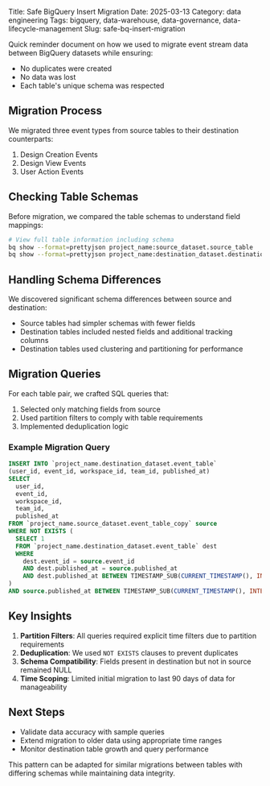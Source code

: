 Title: Safe BigQuery Insert Migration
Date: 2025-03-13
Category: data engineering
Tags: bigquery, data-warehouse, data-governance, data-lifecycle-management
Slug: safe-bq-insert-migration


Quick reminder document on how we used to migrate event stream data between BigQuery datasets while ensuring:
- No duplicates were created
- No data was lost
- Each table's unique schema was respected

## Migration Process

We migrated three event types from source tables to their destination counterparts:

1. Design Creation Events
2. Design View Events
3. User Action Events

## Checking Table Schemas

Before migration, we compared the table schemas to understand field mappings:

```bash
# View full table information including schema
bq show --format=prettyjson project_name:source_dataset.source_table
bq show --format=prettyjson project_name:destination_dataset.destination_table
```

## Handling Schema Differences

We discovered significant schema differences between source and destination:
- Source tables had simpler schemas with fewer fields
- Destination tables included nested fields and additional tracking columns
- Destination tables used clustering and partitioning for performance

## Migration Queries

For each table pair, we crafted SQL queries that:
1. Selected only matching fields from source
2. Used partition filters to comply with table requirements
3. Implemented deduplication logic

### Example Migration Query

```sql
INSERT INTO `project_name.destination_dataset.event_table`
(user_id, event_id, workspace_id, team_id, published_at)
SELECT
  user_id,
  event_id,
  workspace_id,
  team_id,
  published_at
FROM `project_name.source_dataset.event_table_copy` source
WHERE NOT EXISTS (
  SELECT 1
  FROM `project_name.destination_dataset.event_table` dest
  WHERE
    dest.event_id = source.event_id
    AND dest.published_at = source.published_at
    AND dest.published_at BETWEEN TIMESTAMP_SUB(CURRENT_TIMESTAMP(), INTERVAL 90 DAY) AND CURRENT_TIMESTAMP()
)
AND source.published_at BETWEEN TIMESTAMP_SUB(CURRENT_TIMESTAMP(), INTERVAL 90 DAY) AND CURRENT_TIMESTAMP()
```

## Key Insights

1. **Partition Filters**: All queries required explicit time filters due to partition requirements
2. **Deduplication**: We used `NOT EXISTS` clauses to prevent duplicates
3. **Schema Compatibility**: Fields present in destination but not in source remained NULL
4. **Time Scoping**: Limited initial migration to last 90 days of data for manageability

## Next Steps

- Validate data accuracy with sample queries
- Extend migration to older data using appropriate time ranges
- Monitor destination table growth and query performance

This pattern can be adapted for similar migrations between tables with differing schemas while maintaining data integrity.
